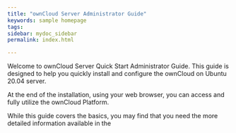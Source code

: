 ```yaml
---
title: "ownCloud Server Administrator Guide"
keywords: sample homepage
tags: 
sidebar: mydoc_sidebar
permalink: index.html

---
```


Welcome to ownCloud Server Quick Start Administrator Guide. This guide is designed to help you quickly install and configure the ownCloud on Ubuntu 20.04 server.

At the end of the installation, using your web browser, you can access and fully utilize the ownCloud Platform.

While this guide covers the basics, you may find that you need the more detailed information available in the



